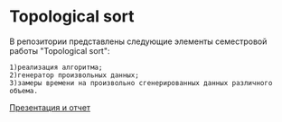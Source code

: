 # Topological sort
В репозитории представлены следующие элементы семестровой работы "Topological sort":
```
1)реализация алгоритма;
2)генератор произвольных данных;
3)замеры времени на произвольно сгенерированных данных различного объема.
```
[Презентация и отчет](https://drive.google.com/drive/folders/1FM0Z9kxhcVSmR1iq2oHifvV7AKRmbyVs?hl=ru)
